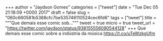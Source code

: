 
+++
author = "Jaydson Gomes"
categories = ["tweet"]
date = "Tue Dec 05 21:18:09 +0000 2017"
draft = false
slug = "060c660581b5388cfc7be535746110524cec6fd6"
tags = ["tweet"]
title = """Que demais esse comic sob..."""
tweet = true
micro = true
tweet_url = "https://twitter.com/jaydson/status/938155556090544128"
+++
Que demais esse comic sobre a indústria da música https://t.co/uTeWzkgUfm
